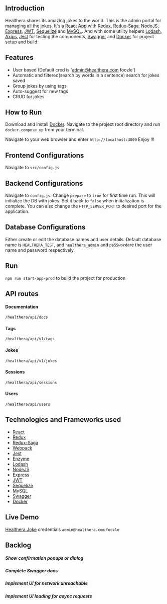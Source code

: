 ## Introduction
Healthera shares its amazing jokes to the world. This is the admin portal for managing all the jokes. It's a [React App](https://reactjs.org/) with [Redux](https://redux.js.org/), [Redux-Saga](https://github.com/redux-saga/redux-saga), [NodeJS](https://nodejs.org/en/), [Express](https://expressjs.com/), [JWT](https://jwt.io/), [Sequelize](http://docs.sequelizejs.com/) and [MySQL](https://www.mysql.com/). And with some utility helpers [Lodash](https://lodash.com/), [Axios](https://github.com/axios/axios), [Jest](https://jestjs.io/) for testing the components, [Swagger](https://swagger.io/) and [Docker](https://www.docker.com/) for project setup and build.

## Features
* User based (Default cred is 'admin@healthera.com foozle')
* Automatic and filtered(search by words in a sentence) search for jokes saved
* Group jokes by using tags
* Auto-suggest for new tags
* CRUD for jokes

## How to Run
Download and install [Docker](https://www.docker.com/get-started). 
Navigate to the project root directory and run
`docker-compose up` from your terminal.

Navigate to your web browser and enter
`http://localhost:3000`
Enjoy !!!

## Frontend Configurations
Navigate to `src/config.js`

## Backend Configurations
Navigate to `config.js`. Change `prepare` to `true` for first time run.
This will initialize the DB with jokes. Set it back to `false` when initialization is complete. You can also change the `HTTP_SERVER_PORT` to desired port for the application.
 
## Database Configurations
Either create or edit the database names and user details. Default database name is `HEALTHERA_TEST`, and `healthera_admin` and `pa55word`are the user name and password respectively.

## Run 
`npm run start-app-prod` to build the project for production

## API routes

#### Documentation
`/healthera/api/docs`

#### Tags
`/healthera/api/v1/tags`

#### Jokes
`/healthera/api/v1/jokes`

#### Sessions
`/healthera/api/sessions`

#### Users
`/healthera/api/users`

## Technologies and Frameworks used
* [React](https://reactjs.org/)
* [Redux](https://redux.js.org/)
* [Redux-Saga](https://github.com/redux-saga/redux-saga)
* [Webpack](https://webpack.js.org/)
* [Jest](https://jestjs.io/)
* [Enzyme](https://airbnb.io/enzyme/)
* [Lodash](https://lodash.com/)
* [NodeJS](https://nodejs.org/en/) 
* [Express](https://expressjs.com/)
* [JWT](https://jwt.io/)
* [Sequelize](http://docs.sequelizejs.com/)
* [MySQL](https://www.mysql.com/)
* [Swagger](https://swagger.io/)
* [Docker](https://www.docker.com/)

## Live Demo
[Healthera Joke](http://35.231.169.193:7001/) credentials `admin@healthera.com` `foozle`


## Backlog
##### Show confirmation popups or dialog
##### Complete Swagger docs
##### Implement UI for network unreachable
##### Implement UI loading for async requests


